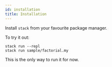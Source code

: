 ```yaml
---
id: installation
title: Installation
---
```


Install `stack` from your favourite package manager.

To try it out:

```shell
stack run --repl
stack run sample/factorial.my
```

This is the only way to run it for now.
